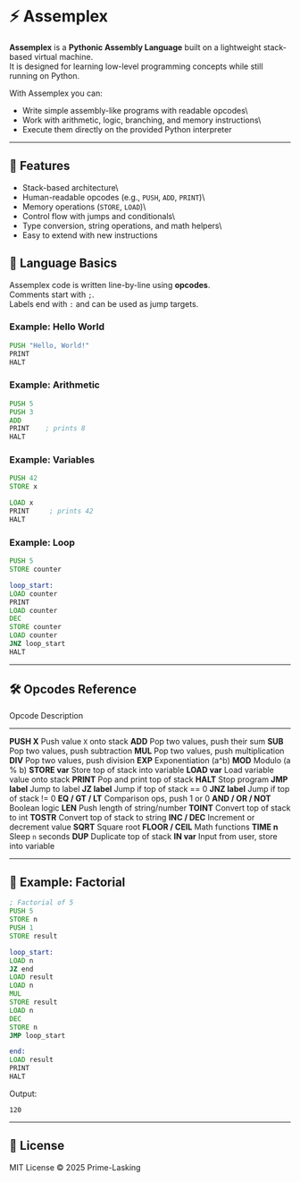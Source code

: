 # ⚡ Assemplex

**Assemplex** is a **Pythonic Assembly Language** built on a lightweight
stack-based virtual machine.\
It is designed for learning low-level programming concepts while still
running on Python.

With Assemplex you can:
- Write simple assembly-like programs with readable opcodes\
- Work with arithmetic, logic, branching, and memory instructions\
- Execute them directly on the provided Python interpreter

------------------------------------------------------------------------

## 🚀 Features

-   Stack-based architecture\
-   Human-readable opcodes (e.g., `PUSH`, `ADD`, `PRINT`)\
-   Memory operations (`STORE`, `LOAD`)\
-   Control flow with jumps and conditionals\
-   Type conversion, string operations, and math helpers\
-   Easy to extend with new instructions

## 🧾 Language Basics

Assemplex code is written line-by-line using **opcodes**.\
Comments start with `;`.\
Labels end with `:` and can be used as jump targets.

### Example: Hello World

``` asm
PUSH "Hello, World!"
PRINT
HALT
```

### Example: Arithmetic

``` asm
PUSH 5
PUSH 3
ADD
PRINT    ; prints 8
HALT
```

### Example: Variables

``` asm
PUSH 42
STORE x

LOAD x
PRINT     ; prints 42
HALT
```

### Example: Loop

``` asm
PUSH 5
STORE counter

loop_start:
LOAD counter
PRINT
LOAD counter
DEC
STORE counter
LOAD counter
JNZ loop_start
HALT
```

---

## 🛠 Opcodes Reference

  Opcode               Description
  -------------------- --------------------------------------
  **PUSH X**           Push value `X` onto stack
  **ADD**              Pop two values, push their sum
  **SUB**              Pop two values, push subtraction
  **MUL**              Pop two values, push multiplication
  **DIV**              Pop two values, push division
  **EXP**              Exponentiation (a\^b)
  **MOD**              Modulo (a % b)
  **STORE var**        Store top of stack into variable
  **LOAD var**         Load variable value onto stack
  **PRINT**            Pop and print top of stack
  **HALT**             Stop program
  **JMP label**        Jump to label
  **JZ label**         Jump if top of stack == 0
  **JNZ label**        Jump if top of stack != 0
  **EQ / GT / LT**     Comparison ops, push 1 or 0
  **AND / OR / NOT**   Boolean logic
  **LEN**              Push length of string/number
  **TOINT**            Convert top of stack to int
  **TOSTR**            Convert top of stack to string
  **INC / DEC**        Increment or decrement value
  **SQRT**             Square root
  **FLOOR / CEIL**     Math functions
  **TIME n**           Sleep `n` seconds
  **DUP**              Duplicate top of stack
  **IN var**           Input from user, store into variable

---

## 📂 Example: Factorial

``` asm
; Factorial of 5
PUSH 5
STORE n
PUSH 1
STORE result

loop_start:
LOAD n
JZ end
LOAD result
LOAD n
MUL
STORE result
LOAD n
DEC
STORE n
JMP loop_start

end:
LOAD result
PRINT
HALT
```

Output:

    120

---

## 📜 License

MIT License © 2025 Prime-Lasking
